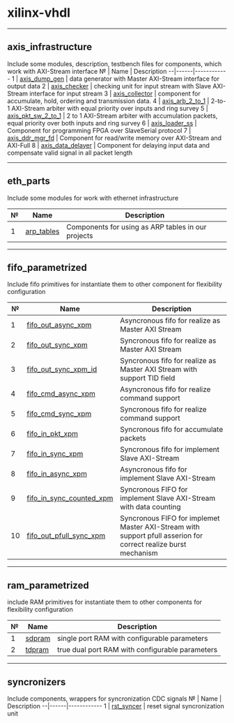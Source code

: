 # xilinx-vhdl

-------------

## axis_infrastructure

Include some modules, description, testbench files for components, which work with AXI-Stream interface
№ | Name | Description 
--|------|------------
1 | [axis_dump_gen](https://github.com/MasterPlayer/xilinx-vhdl/tree/master/axis_infrastructure/axis_dump_gen) | data generator with Master AXI-Stream interface for output data 
2 | [axis_checker](https://github.com/MasterPlayer/xilinx-vhdl/tree/master/axis_infrastructure/axis_checker) | checking unit for input stream with Slave AXI-Stream interface for input stream
3 | [axis_collector](https://github.com/MasterPlayer/xilinx-vhdl/tree/master/axis_infrastructure/axis_collector) | component for accumulate, hold, ordering and transmission data. 
4 | [axis_arb_2_to_1](https://github.com/MasterPlayer/xilinx-vhdl/tree/master/axis_infrastructure/axis_arb_2_to_1) | 2-to-1 AXI-Stream arbiter with equal priority over inputs and ring survey
5 | [axis_pkt_sw_2_to_1](https://github.com/MasterPlayer/xilinx-vhdl/tree/master/axis_infrastructure/axis_pkt_sw_2_to_1) | 2 to 1 AXI-Stream arbiter with accumulation packets, equal priority over both inputs and ring survey 
6 | [axis_loader_ss](https://github.com/MasterPlayer/xilinx-vhdl/tree/master/axis_infrastructure/axis_loader_ss) | Component for programming FPGA over SlaveSerial protocol
7 | [axis_ddr_mgr_fd](https://github.com/MasterPlayer/xilinx-vhdl/tree/master/axis_infrastructure/axis_ddr_mgr_fd) | Component for read/write memory over AXI-Stream and AXI-Full
8 | [axis_data_delayer](https://github.com/MasterPlayer/xilinx-vhdl/tree/master/axis_infrastructure/axis_data_delayer) | Component for delaying input data and compensate valid signal in all packet length

-------------

## eth_parts

Include some modules for work with ethernet infrastructure

№ | Name | Description
--|------|------------
1 | [arp_tables](https://github.com/MasterPlayer/xilinx-vhdl/tree/master/eth_parts/arp_tables/) | Components for using as ARP tables in our projects

-------------

## fifo_parametrized 

Include fifo primitives for instantiate them to other component for flexibility configuration

№ | Name | Description 
--|------|------------
1 | [fifo_out_async_xpm](https://github.com/MasterPlayer/xilinx-vhdl/blob/master/fifo_parametrized/fifo_out_async_xpm/fifo_out_async_xpm.vhd) | Asyncronous fifo for realize as Master AXI Stream
2 | [fifo_out_sync_xpm](https://github.com/MasterPlayer/xilinx-vhdl/blob/master/fifo_parametrized/fifo_out_sync_xpm/fifo_out_sync_xpm.vhd) | Syncronous fifo for realize as Master AXI Stream
3 | [fifo_out_sync_xpm_id](https://github.com/MasterPlayer/xilinx-vhdl/blob/master/fifo_parametrized/fifo_out_sync_xpm_id/fifo_out_sync_xpm_id.vhd) | Syncronous fifo for realize as Master AXI Stream with support TID field
4 | [fifo_cmd_async_xpm](https://github.com/MasterPlayer/xilinx-vhdl/blob/master/fifo_parametrized/fifo_cmd_async_xpm/fifo_cmd_async_xpm.vhd) | Asyncronous fifo for realize command support
5 | [fifo_cmd_sync_xpm](https://github.com/MasterPlayer/xilinx-vhdl/blob/master/fifo_parametrized/fifo_cmd_sync_xpm/fifo_cmd_sync_xpm.vhd) | Syncronous fifo for realize command support 
6 | [fifo_in_pkt_xpm](https://github.com/MasterPlayer/xilinx-vhdl/blob/master/fifo_parametrized/fifo_in_pkt_sw/fifo_in_pkt_sw.vhd) | Syncronous fifo for accumulate packets 
7 | [fifo_in_sync_xpm](https://github.com/MasterPlayer/xilinx-vhdl/blob/master/fifo_parametrized/fifo_in_sync_xpm/fifo_in_sync_xpm.vhd) | Syncronous fifo for implement Slave AXI-Stream
8 | [fifo_in_async_xpm](https://github.com/MasterPlayer/xilinx-vhdl/blob/master/fifo_parametrized/fifo_in_async_xpm/fifo_in_async_xpm.vhd) | Asyncronous fifo for implement Slave AXI-Stream
9 | [fifo_in_sync_counted_xpm](https://github.com/MasterPlayer/xilinx-vhdl/blob/master/fifo_parametrized/fifo_in_sync_counted_xpm/fifo_in_sync_counted.vhd) | Syncronous FIFO for implement Slave AXI-Stream with data counting
10 | [fifo_out_pfull_sync_xpm](https://github.com/MasterPlayer/xilinx-vhdl/blob/master/fifo_parametrized/fifo_out_pfull_sync_xpm/fifo_out_pfull_sync_xpm.vhd) | Syncronous FIFO for implemet Master AXI-Stream with support pfull asserion for correct realize burst mechanism


-------------

## ram_parametrized

include RAM primitives for instantiate them to other components for flexibility configuration

№ | Name | Description 
--|------|------------
1 | [sdpram](https://github.com/MasterPlayer/xilinx-vhdl/tree/master/ram_parametrized/sdpram_xpm) | single port RAM with configurable parameters
2 | [tdpram](https://github.com/MasterPlayer/xilinx-vhdl/blob/master/ram_parametrized/tdpram_xpm/tdpram_xpm.vhd) | true dual port RAM with configurable parameters

------------------

## syncronizers

Include components, wrappers for syncronization CDC signals
№ | Name | Description 
--|------|------------
1 | [rst_syncer](https://github.com/MasterPlayer/xilinx-vhdl/blob/master/syncronizers/rst_syncer.vhd)  | reset signal syncronization unit

